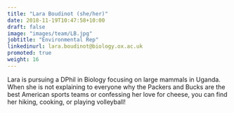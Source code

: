 ```yaml
---
title: "Lara Boudinot (she/her)"
date: 2018-11-19T10:47:58+10:00
draft: false
image: "images/team/LB.jpg"
jobtitle: "Environmental Rep"
linkedinurl: lara.boudinot@biology.ox.ac.uk
promoted: true
weight: 16
---
```


Lara is pursuing a DPhil in Biology focusing on large mammals in Uganda. When she is not explaining to everyone why the Packers and Bucks are the best American sports teams or confessing her love for cheese, you can find her hiking, cooking, or playing volleyball! 